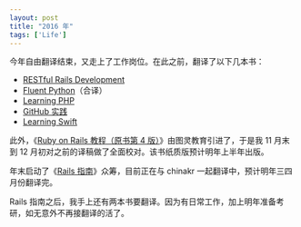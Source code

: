 ```yaml
---
layout: post
title: "2016 年"
tags: ['Life']
---
```


今年自由翻译结束，又走上了工作岗位。在此之前，翻译了以下几本书：

- [RESTful Rails Development]({{site.baseurl}}/books/restful-rails-development/)
- [Fluent Python]({{site.baseurl}}/books/fluent-python/)（合译）
- [Learning PHP]({{site.baseurl}}/books/learning-php/)
- [GitHub 实践]({{site.baseurl}}/books/building-tools-with-github/)
- [Learning Swift]({{site.baseurl}}/books/learning-swift/)

此外，《[Ruby on Rails 教程（原书第 4 版）](http://railstutorail-china.org)》由图灵教育引进了，于是我 11 月末到 12 月初对之前的译稿做了全面校对。该书纸质版预计明年上半年出版。

年末启动了《[Rails 指南](http://rails.guide)》众筹，目前正在与 chinakr 一起翻译中，预计明年三四月份翻译完。

Rails 指南之后，我手上还有两本书要翻译。因为有日常工作，加上明年准备考研，如无意外不再接翻译的活了。
